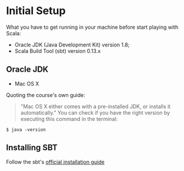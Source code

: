 # Initial Setup 

What you have to get running in your machine before start playing with Scala:
* Oracle JDK (Java Development Kit) version 1.8;
* Scala Build Tool (sbt) version 0.13.x


## Oracle JDK

* Mac OS X

Quoting the course's own guide: 
> "Mac OS X either comes with a pre-installed JDK, or installs it automatically."
You can check if you have the right version by executing this command in the terminal:

```
$ java -version
```

## Installing SBT

Follow the sbt's [official installation guide](http://www.scala-sbt.org/release/docs/Setup.html)